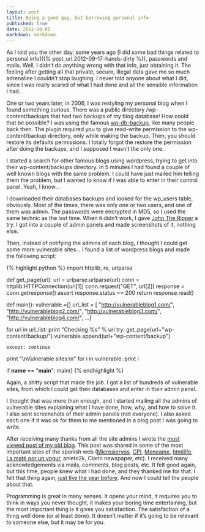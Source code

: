 ```yaml
---
layout: post
title: Being a good guy, but borrowing personal info
published: true
date: 2012-10-05
markdown: markdown
---
```


As I told you the other day, some years ago [I did some bad things related to personal info]({% post_url 2012-09-17-hands-dirty %}), passwords and mails. Well, I didn’t do anything wrong with that info, just obtaining it. The feeling after getting all that private, secure, illegal data gave me so much adrenaline I couldn’t stop laughing. I never told anyone about what I did, since I was really scared of what I had done and all the sensible information I had.

One or two years later, in 2006, I was restyling my personal blog when I found something curious. There was a public directory /wp-content/backups that had two backups of my blog database! How could that be possible? I was using the famous [wp-db-backup](http://wordpress.org/extend/plugins/wp-db-backup/), like many people back then. The plugin required you to give read-write permission to the wp-content/backup directory, only while making the backup. Then, you should restore its defaults permissions. I totally forgot the restore the permission after doing the backups, and I supposed I wasn’t the only one.

I started a search for other famous blogs using wordpress, trying to get into their wp-content/backups directory. In 5 minutes I had found a couple of well known blogs with the same problem. I could have just mailed him telling them the problem, but I wanted to know if I was able to enter in their control panel. Yeah, I know…

I downloaded their databases backups and looked for the wp_users table, obviously. Most of the times, there was only one or two users, and one of them was admin. The passwords were encrypted in MD5, so I used the same technic as the last time. When it didn’t work, I gave [John The Ripper](http://www.openwall.com/john/) a try. I got into a couple of admin panels and made screenshots of it, nothing else.

Then, instead of notifying the admins of each blog, I thought I could get some more vulnerable sites… I found a list of wordpress blogs and made the following script:

{% highlight python %}
import httplib, re, urlparse
 
def get_page(url):
  url = urlparse.urlparse(url)
  conn = httplib.HTTPConnection(url[1])
  conn.request("GET", url[2])
  response = conn.getresponse()
  assert response.status == 200
  return response.read()
 
def main():
  vulnerable =[]
  url_list = [
      "http://vulnerableblog1.com/",
      "http://vulnerableblog2.com/",
      "http://vulnerableblog3.com/",
      "http://vulnerableblog4.com/",
      ...]
 
  for url in url_list:
    print "Checking %s" % url
    try:
      get_page(url+"wp-content/backup/")
      vulnerable.append(url+"wp-content/backup")
 
    except: continue
 
  print "\nVulnerable sites:\n"
  for i in vulnerable:
    print i
 
if __name__ == "__main__":
  main()
{% endhighlight %}


Again, a shitty script that made the job. I got a list of hundreds of vulnerable sites, from which I could get their databases and enter in their admin panel.

I thought that was more than enough, and I started mailing all the admins of vulnerable sites explaining what I have done, how, why, and how to solve it. I also sent screenshots of their admin panels (not everyone). I also asked each one if it was ok for them to me mentioned in a blog post I was going to write.

After receiving many thanks from all the site admins I wrote the [most viewed post of my old blog](http://web.archive.org/web/20070508212447/http://tronfi.com/2006/05/12/seguridad-en-blogs-o-como-consegui-entrar-en-paneles-de-administracion/). This post was shared in some of the most important sites of the spanish web ([Microsiervos](http://www.microsiervos.com/archivo/seguridad/seguridad-wordpress-wpdbbackup.html), [CPI](http://curiosoperoinutil.com/2006/05/13/agujero-de-seguridad-en-blogs-de-wordpress/), [Meneame](http://www.meneame.net/story/seguridad-en-blogs-o-como-consegui-entrar-en-paneles-de-administracion/best-comments), [htmllife](http://www.htmllife.com/archivos/un-despiste/), [La maté por un yogur](http://web.archive.org/web/20070514233249/http://www.lamateporunyogur.net/archivos/2006/05/12/cuidado-con-los-backups-de-wordpress/), anieto2k, Clarin newspaper, etc). I received many acknowledgements via mails, comments, blog posts, etc. It felt good again, but this time, people knew what I had done, and they thanked me for that. I felt that thing again, [just like the year before](http://blog.pabloreyes.es/blog/hands-dirty/). And now I could tell the people about that.

Programming is great in many senses. It opens your mind, it requires you to think in ways you never thought, it makes your boring time entertaining, but the most important thing is it gives you satisfaction. The satisfaction of a thing well done (or al least done). It doesn’t matter if it’s going to be relevant to someone else, but it may be for you.
